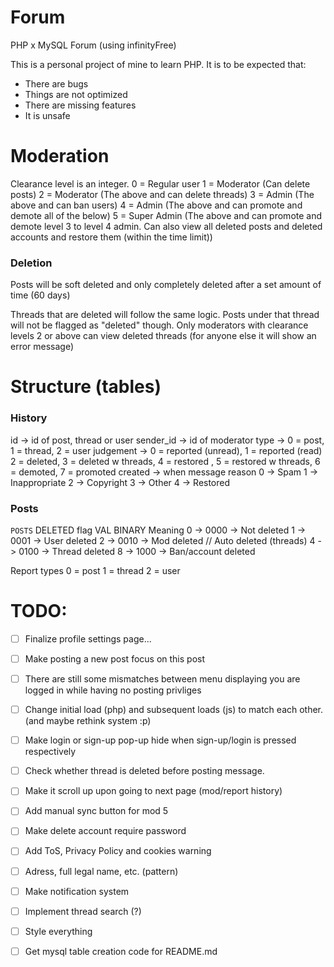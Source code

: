 # Forum

PHP x MySQL Forum (using infinityFree)

This is a personal project of mine to learn PHP. It is to be expected that:

- There are bugs
- Things are not optimized
- There are missing features
- It is unsafe

# Moderation

Clearance level is an integer.
0 = Regular user
1 = Moderator (Can delete posts)
2 = Moderator (The above and can delete threads)
3 = Admin (The above and can ban users)
4 = Admin (The above and can promote and demote all of the below)
5 = Super Admin (The above and can promote and demote level 3 to level 4 admin. Can also view all deleted posts and deleted accounts and restore them (within the time limit))

### Deletion

Posts will be soft deleted and only completely deleted after a set amount of time (60 days)

Threads that are deleted will follow the same logic. Posts under that thread will not be flagged as "deleted" though. Only moderators with clearance levels 2 or above can view deleted threads (for anyone else it will show an error message)

# Structure (tables)

### History

id -> id of post, thread or user
sender_id -> id of moderator
type -> 0 = post, 1 = thread, 2 = user
judgement -> 0 = reported (unread), 1 = reported (read) 2 = deleted, 3 = deleted w threads, 4 = restored , 5 = restored w threads, 6 = demoted, 7 = promoted
created -> when
message
reason
0 -> Spam
1 -> Inappropriate
2 -> Copyright
3 -> Other
4 -> Restored

### Posts

`POSTS` DELETED flag
VAL BINARY Meaning
0 -> 0000 -> Not deleted
1 -> 0001 -> User deleted
2 -> 0010 -> Mod deleted // Auto deleted (threads)
4 -> 0100 -> Thread deleted
8 -> 1000 -> Ban/account deleted

Report types
0 = post
1 = thread
2 = user

# TODO:

- [ ] Finalize profile settings page...
- [ ] Make posting a new post focus on this post
- [ ] There are still some mismatches between menu displaying you are logged in while having no posting privliges
- [ ] Change initial load (php) and subsequent loads (js) to match each other. (and maybe rethink system :p)
- [ ] Make login or sign-up pop-up hide when sign-up/login is pressed respectively
- [ ] Check whether thread is deleted before posting message.
- [ ] Make it scroll up upon going to next page (mod/report history)
- [ ] Add manual sync button for mod 5
- [ ] Make delete account require password

- [ ] Add ToS, Privacy Policy and cookies warning
- [ ] Adress, full legal name, etc. (pattern)
- [ ] Make notification system
- [ ] Implement thread search (?)

- [ ] Style everything
- [ ] Get mysql table creation code for README.md
